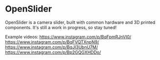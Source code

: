 # OpenSlider
OpenSlider is a camera slider, built with common hardware and 3D printed components. It's still a work in progress, so stay tuned!



Example videos:
https://www.instagram.com/p/BqFpmRJnVI0/
https://www.instagram.com/p/BqFVQTXnpN9/
https://www.instagram.com/p/BqJI3UbnU7M/
https://www.instagram.com/p/Bp2GQGXHDDo/
